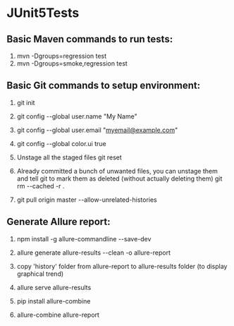 # JUnit5Tests

Basic Maven commands to run tests:
----------------------------------
1. mvn -Dgroups=regression test
2. mvn -Dgroups=smoke,regression test

Basic Git commands to setup environment:
----------------------------------------
1. git init
2. git config --global user.name "My Name"
3. git config --global user.email "myemail@example.com"
4. git config --global color.ui true

5. Unstage all the staged files
   git reset

6. Already committed a bunch of unwanted files, you can unstage them and tell git to mark them as deleted (without actually deleting them)
   git rm --cached -r .
   
5. git pull origin master --allow-unrelated-histories

Generate Allure report:
-----------------------
1. npm install -g allure-commandline --save-dev
2. allure generate allure-results --clean -o allure-report
3. copy 'history' folder from allure-report to allure-results folder (to display graphical trend) 
4. allure serve allure-results

5. pip install allure-combine
6. allure-combine allure-report